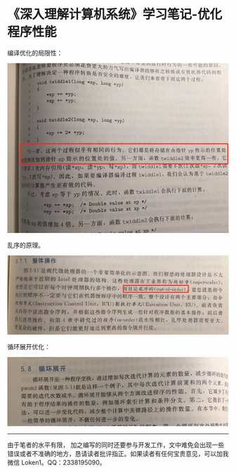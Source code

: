 # 《深入理解计算机系统》学习笔记-优化程序性能

编译优化的局限性：

![csapp-3-1](csapp-3-1.png)

乱序的原理。

![csapp-3-2](csapp-3-2.png)

循环展开优化：

![csapp-3-3](csapp-3-3.png)











------

由于笔者的水平有限， 加之编写的同时还要参与开发工作，文中难免会出现一些错误或者不准确的地方，恳请读者批评指正。如果读者有任何宝贵意见，可以加我微信 Loken1。QQ：2338195090。
